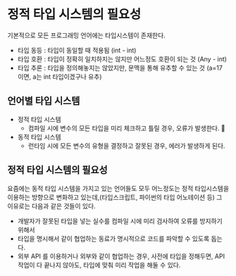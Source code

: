 # 정적 타입 시스템의 필요성

기본적으로 모든 프로그래밍 언어에는 타입시스템이 존재한다.&#x20;

* 타입 동등 : 타입이 동일할 때 적용됨 (int - int)
* 타입 호환 : 타입이 정확히 일치하지는 않지만 어느정도 호환이 되는 것 (Any - int)
* 타입 추론 : 타입을 정의해놓지는 않았지만, 문맥을 통해 유추할 수 있는 것 (a=17 이면, a는 int 타입이겠구나 유추)&#x20;



## 언어별 타입 시스템

* 정적 타입 시스템&#x20;
  * 컴파일 시에 변수의 모든 타입을 미리 체크하고 틀릴 경우, 오류가 발생한다. 
* 동적 타입 시스템&#x20;
  * 런타임 시에 모든 변수의 유형을 결정하고 잘못된 경우, 에러가 발생하게 된다.&#x20;



## 정적 타입 시스템의 필요성&#x20;

요즘에는 동적 타입 시스템을 가지고 있는 언어들도 모두 어느정도는 정적 타입시스템을 이용하는 방향으로 변화하고 있는데,(타입스크립트, 파이썬의 타입 어노테이션 등) 그 이유로는 다음과 같은 것들이 있다.&#x20;

* 개발자가 잘못된 타입을 넣는 실수를 컴파일 시에 미리 검사하여 오류를 방지하기 위해서&#x20;
* 타입을 명시해서 같이 협업하는 동료가 명시적으로 코드를 파악할 수 있도록 돕는다.&#x20;
* 외부 API 를 이용하거나 외부와 같이 협업하는 경우, 사전에 타입을 정해두면, API 작업이 다 끝나지 않아도, 타입에 맞춰 미리 작업을 해둘 수 있다.&#x20;
